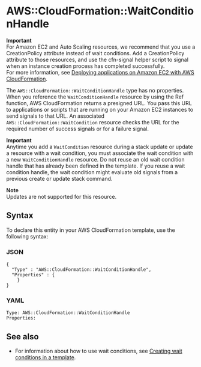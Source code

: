 # AWS::CloudFormation::WaitConditionHandle<a name="aws-properties-waitconditionhandle"></a>

**Important**  
For Amazon EC2 and Auto Scaling resources, we recommend that you use a CreationPolicy attribute instead of wait conditions\. Add a CreationPolicy attribute to those resources, and use the cfn\-signal helper script to signal when an instance creation process has completed successfully\.  
For more information, see [Deploying applications on Amazon EC2 with AWS CloudFormation](https://docs.aws.amazon.com/AWSCloudFormation/latest/UserGuide/deploying.applications.html)\.

The `AWS::CloudFormation::WaitConditionHandle` type has no properties\. When you reference the `WaitConditionHandle` resource by using the Ref function, AWS CloudFormation returns a presigned URL\. You pass this URL to applications or scripts that are running on your Amazon EC2 instances to send signals to that URL\. An associated `AWS::CloudFormation::WaitCondition` resource checks the URL for the required number of success signals or for a failure signal\.

**Important**  
Anytime you add a `WaitCondition` resource during a stack update or update a resource with a wait condition, you must associate the wait condition with a new `WaitConditionHandle` resource\. Do not reuse an old wait condition handle that has already been defined in the template\. If you reuse a wait condition handle, the wait condition might evaluate old signals from a previous create or update stack command\.

**Note**  
Updates are not supported for this resource\.

## Syntax<a name="aws-properties-waitconditionhandle-syntax"></a>

To declare this entity in your AWS CloudFormation template, use the following syntax:

### JSON<a name="aws-properties-waitconditionhandle-syntax.json"></a>

```
{
  "Type" : "AWS::CloudFormation::WaitConditionHandle",
  "Properties" : {
    }
}
```

### YAML<a name="aws-properties-waitconditionhandle-syntax.yaml"></a>

```
Type: AWS::CloudFormation::WaitConditionHandle
Properties:
```

## See also<a name="aws-properties-waitconditionhandle--seealso"></a>
+ For information about how to use wait conditions, see [Creating wait conditions in a template](https://docs.aws.amazon.com/AWSCloudFormation/latest/UserGuide/using-cfn-waitcondition.html)\.

